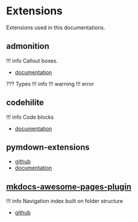 # Extensions

Extensions used in this documentations.

## admonition

!!! info
    Callout boxes.

* [documentation](https://squidfunk.github.io/mkdocs-material/extensions/admonition/)

??? Types
    !!! info
    !!! warning
    !!! error

## codehilite

!!! info
    Code blocks

* [documentation](https://squidfunk.github.io/mkdocs-material/extensions/codehilite/)

## pymdown-extensions

* [github](https://facelessuser.github.io/pymdown-extensions/)
* [documentation](https://facelessuser.github.io/pymdown-extensions/)

## [mkdocs-awesome-pages-plugin](https://github.com/lukasgeiter/mkdocs-awesome-pages-plugin/)

!!! info
    Navigation index built on folder structure

* [github](https://github.com/lukasgeiter/mkdocs-awesome-pages-plugin/)

